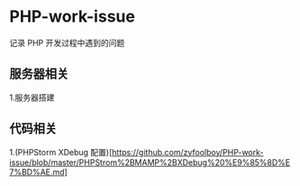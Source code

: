 # PHP-work-issue
记录 PHP 开发过程中遇到的问题
## 服务器相关
1.服务器搭建
## 代码相关
1.(PHPStorm XDebug 配置)[https://github.com/zyfoolboy/PHP-work-issue/blob/master/PHPStrom%2BMAMP%2BXDebug%20%E9%85%8D%E7%BD%AE.md]

